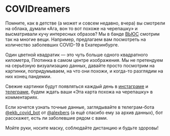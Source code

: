 # COVIDreamers

Помните, как в детстве (а может и совсем недавно, вчера) вы смотрели на облака, думали «Ага, вон то вот похоже на черепашку» и высматривали кучу интересных образов? Мы в банде [ВЬЮС](https://github.com/views-gang) смотрим так на многие вещи. Например, предлагаем вам посмотреть на количество заболевших COVID-19 в Екатеринбурге.

Один цветной квадратик — это чуть больше одного квадратного километра, Плотинка в самом центре изображения. Мы не претендуем на серьёзную визуализацию данных, давайте просто посмотрим на картинки, попридумываем, на что они похожи, и когда-то разглядим на них конец пандемии. 

Свежие картинки будут появляться каждый день в [инстаграме](https://instagram.com/covidreamers) и [телеграме](https://t.me/covidreamers), будем ждать ваши «Эта карта похожа на черепашку» в комментариях.

Если хочется узнать точные данные, заглядывайте в телеграм-бота [@ekb_covid_bot](https://t.me/ekb_covid_bot) от [@alexbers](https://github.com/alexbers) (а ещё спасибо ему за архив данных), бот расскажет, есть ли заболевшие рядом с вами.

Мойте руки, носите маску, соблюдайте дистанцию и будьте здоровы!
